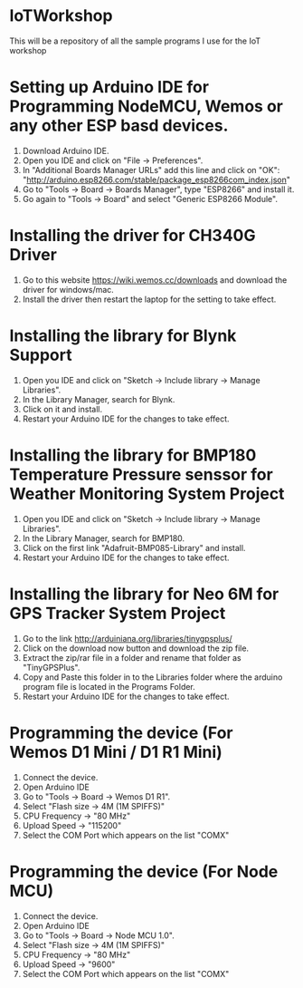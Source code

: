 # IoTWorkshop
This will be a repository of all the sample programs I use for the IoT workshop


# Setting up Arduino IDE for Programming NodeMCU, Wemos or any other ESP basd devices.

1. Download Arduino IDE.
2. Open you IDE and click on "File -> Preferences".
3. In  "Additional Boards Manager URLs" add this line and click on "OK":
  "http://arduino.esp8266.com/stable/package_esp8266com_index.json"
4. Go to "Tools -> Board -> Boards Manager", type "ESP8266" and install it.
5. Go again to "Tools -> Board" and select "Generic ESP8266 Module".

# Installing the driver for CH340G Driver 

1. Go to this website https://wiki.wemos.cc/downloads and download the driver for windows/mac.
2. Install the driver then restart the laptop for the setting to take effect.

# Installing the library for Blynk Support

1. Open you IDE and click on "Sketch -> Include library -> Manage Libraries".
2. In the Library Manager, search for Blynk.
3. Click on it and install. 
4. Restart your Arduino IDE for the changes to take effect. 

# Installing the library for BMP180 Temperature Pressure senssor for Weather Monitoring System Project

1. Open you IDE and click on "Sketch -> Include library -> Manage Libraries".
2. In the Library Manager, search for BMP180.
3. Click on the first link "Adafruit-BMP085-Library" and install. 
4. Restart your Arduino IDE for the changes to take effect. 

# Installing the library for Neo 6M for GPS Tracker System Project

1. Go to the link http://arduiniana.org/libraries/tinygpsplus/ 
2. Click on the download now button and download the zip file.
3. Extract the zip/rar file in a folder and rename that folder as "TinyGPSPlus".
4. Copy and Paste this folder in to the Libraries folder where the arduino program file is located in the Programs Folder.
4. Restart your Arduino IDE for the changes to take effect. 

# Programming the device (For Wemos D1 Mini / D1 R1 Mini)

1. Connect the device.
2. Open Arduino IDE
3. Go to "Tools -> Board -> Wemos D1 R1".
4. Select "Flash size -> 4M (1M SPIFFS)"
5. CPU Frequency -> "80 MHz"
6. Upload Speed -> "115200"
7. Select the COM Port which appears on the list "COMX"

# Programming the device (For Node MCU)
1. Connect the device.
2. Open Arduino IDE
3. Go to "Tools -> Board -> Node MCU 1.0".
4. Select "Flash size -> 4M (1M SPIFFS)"
5. CPU Frequency -> "80 MHz"
6. Upload Speed -> "9600"
7. Select the COM Port which appears on the list "COMX"





